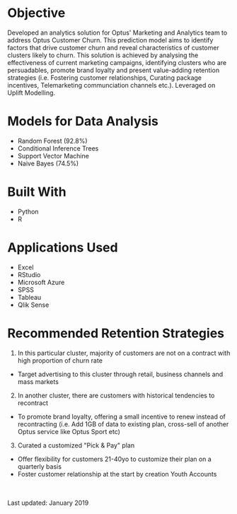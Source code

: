 # Objective
Developed an analytics solution for Optus' Marketing and Analytics team to address Optus Customer Churn. This prediction model aims to identify factors that drive customer churn and reveal characteristics of customer clusters likely to churn. This solution is achieved by analysing the effectiveness of current marketing campaigns, identifying clusters who are persuadables, promote brand loyalty and present value-adding retention strategies (i.e. Fostering customer relationships, Curating package incentives, Telemarketing communciation channels etc.). Leveraged on Uplift Modelling. 

# Models for Data Analysis
- Random Forest (92.8%)
- Conditional Inference Trees
- Support Vector Machine 
- Naive Bayes (74.5%)
  
# Built With 
- Python 
- R 

# Applications Used
- Excel
- RStudio
- Microsoft Azure
- SPSS
- Tableau
- Qlik Sense

# Recommended Retention Strategies 
1. In this particular cluster, majority of customers are not on a contract with high proportion of churn rate
- Target advertising to this cluster through retail, business channels and mass markets
 
2. In another cluster, there are customers with historical tendencies to recontract
- To promote brand loyalty, offering a small incentive to renew instead of recontracting (i.e. Add 1GB of data to existing plan, cross-sell of another Optus service like Optus Sport etc)

3. Curated a customized "Pick & Pay" plan
- Offer flexibility for customers 21-40yo to customize their plan on a quarterly basis
- Foster customer relationship at the start by creation Youth Accounts 

<br />
<br />
Last updated: January 2019
